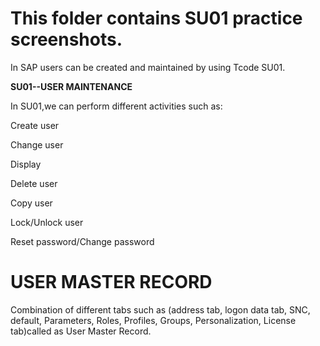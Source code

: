 # This folder contains SU01 practice screenshots.

In SAP users can be created and maintained by using Tcode SU01.

**SU01--USER MAINTENANCE**

In SU01,we can perform different activities such as:

Create user

Change user

Display

Delete user

Copy user

Lock/Unlock user

Reset password/Change password

# USER MASTER RECORD

Combination of different tabs such as (address tab, logon data tab, SNC, default, Parameters, Roles, Profiles, Groups, Personalization, License tab)called as User Master Record.

